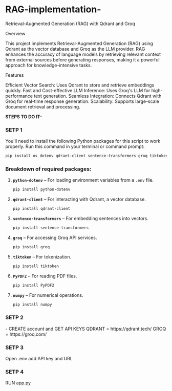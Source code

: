# RAG-implementation-

Retrieval-Augmented Generation (RAG) with Qdrant and Groq

Overview

This project implements Retrieval-Augmented Generation (RAG) using Qdrant as the vector database and Groq as the LLM provider. RAG enhances the accuracy of language models by retrieving relevant context from external sources before generating responses, making it a powerful approach for knowledge-intensive tasks.

Features

Efficient Vector Search: Uses Qdrant to store and retrieve embeddings quickly.
Fast and Cost-effective LLM Inference: Uses Groq's LLM for high-performance text generation.
Seamless Integration: Connects Qdrant with Groq for real-time response generation.
Scalability: Supports large-scale document retrieval and processing.

**STEPS TO DO IT-**

<h3>SETP 1</h3>
You'll need to install the following Python packages for this script to work properly. Run this command in your terminal or command prompt:

```bash
pip install os dotenv qdrant-client sentence-transformers groq tiktoken PyPDF2 numpy
```

### Breakdown of required packages:
1. **`python-dotenv`** – For loading environment variables from a `.env` file.  
   ```bash
   pip install python-dotenv
   ```
2. **`qdrant-client`** – For interacting with Qdrant, a vector database.  
   ```bash
   pip install qdrant-client
   ```
3. **`sentence-transformers`** – For embedding sentences into vectors.  
   ```bash
   pip install sentence-transformers
   ```
4. **`groq`** – For accessing Groq API services.  
   ```bash
   pip install groq
   ```
5. **`tiktoken`** – For tokenization.  
   ```bash
   pip install tiktoken
   ```
6. **`PyPDF2`** – For reading PDF files.  
   ```bash
   pip install PyPDF2
   ```
7. **`numpy`** – For numerical operations.  
   ```bash
   pip install numpy
   ```
<h3>SETP 2</h3> - 
CREATE account and GET API KEYS  
QDRANT = https://qdrant.tech/
GROQ = https://groq.com/

<h3>SETP 3</h3>
Open .env add API key and URL 

<h3>SETP 4</h3>
RUN app.py 
